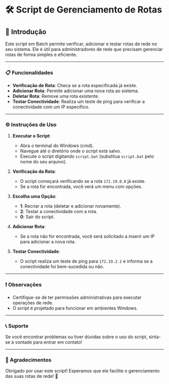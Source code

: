 # 🛠️ Script de Gerenciamento de Rotas

## 📜 Introdução

Este script em Batch permite verificar, adicionar e testar rotas de rede no seu sistema. Ele é útil para administradores de rede que precisam gerenciar rotas de forma simples e eficiente.

---

### 📋 Funcionalidades

- **Verificação de Rota**: Checa se a rota especificada já existe.
- **Adicionar Rota**: Permite adicionar uma nova rota ao sistema.
- **Deletar Rota**: Remove uma rota existente.
- **Testar Conectividade**: Realiza um teste de ping para verificar a conectividade com um IP específico.

---

### ⚙️ Instruções de Uso

1. **Executar o Script**: 
   - Abra o terminal do Windows (cmd).
   - Navegue até o diretório onde o script está salvo.
   - Execute o script digitando `script.bat` (substitua `script.bat` pelo nome do seu arquivo).

2. **Verificação da Rota**:
   - O script começará verificando se a rota `172.19.0.0` já existe.
   - Se a rota for encontrada, você verá um menu com opções.

3. **Escolha uma Opção**:
   - **1**: Recriar a rota (deletar e adicionar novamente).
   - **2**: Testar a conectividade com a rota.
   - **0**: Sair do script.

4. **Adicionar Rota**:
   - Se a rota não for encontrada, você será solicitado a inserir um IP para adicionar a nova rota.

5. **Testar Conectividade**:
   - O script realiza um teste de ping para `172.19.2.2` e informa se a conectividade foi bem-sucedida ou não.

---

### ❗ Observações

- Certifique-se de ter permissões administrativas para executar operações de rede.
- O script é projetado para funcionar em ambientes Windows.

---

### 📞 Suporte

Se você encontrar problemas ou tiver dúvidas sobre o uso do script, sinta-se à vontade para entrar em contato!

---

### 🎉 Agradecimentos

Obrigado por usar este script! Esperamos que ele facilite o gerenciamento das suas rotas de rede! 🚀